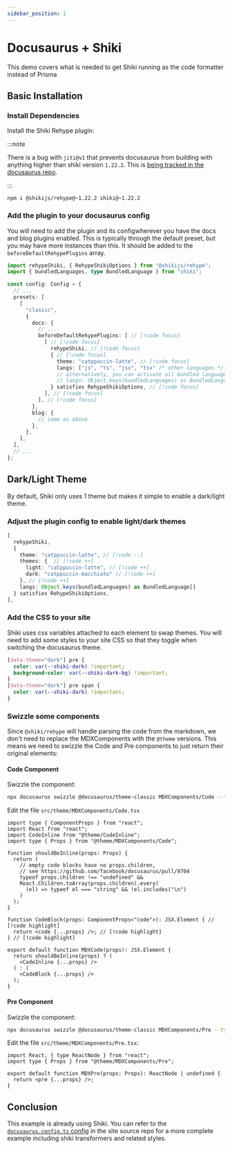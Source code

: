 ```yaml
---
sidebar_position: 1
---
```


# Docusaurus + Shiki

This demo covers what is needed to get Shiki running as the code formatter instead of Prisma

## Basic Installation

### Install Dependencies

Install the Shiki Rehype plugin:

:::note

There is a bug with `jiti@v1` that prevents docusaurus from building with anything higher than shiki version `1.22.2`. This is [being tracked in the docusaurus repo](https://github.com/facebook/docusaurus/pull/10716).

:::


```shell
npm i @shikijs/rehype@~1.22.2 shiki@~1.22.2
```

### Add the plugin to your docusaurus config

You will need to add the plugin and its configwherever you have the docs and blog plugins enabled. This is typically through the default preset, but you may have more instances than this. It should be added to the `beforeDefaultRehypePlugins` array.

```ts
import rehypeShiki, { RehypeShikiOptions } from "@shikijs/rehype";
import { bundledLanguages, type BundledLanguage } from "shiki";

const config: Config = {
  // ...
  presets: [
    [
      "classic",
      {
        docs: {
          // ...
          beforeDefaultRehypePlugins: [ // [!code focus]
            [ // [!code focus]
              rehypeShiki, // [!code focus]
              { // [!code focus]
                theme: "catppuccin-latte", // [!code focus]
                langs: ["js", "ts", "jsx", "tsx" /* other languages */], // [!code focus]
                // alternatively, you can activate all bundled languages: // [!code focus]
                // langs: Object.keys(bundledLanguages) as BundledLanguage[] // [!code focus]
              } satisfies RehypeShikiOptions, // [!code focus]
            ], // [!code focus]
          ], // [!code focus]
        },
        blog: {
          // same as above
        },
      },
    ],
  ],
  // ...
};
```

## Dark/Light Theme

By default, Shiki only uses 1 theme but makes it simple to enable a dark/light theme.

### Adjust the plugin config to enable light/dark themes

```ts
[
  rehypeShiki,
  {
    theme: "catppuccin-latte", // [!code --]
    themes: {  // [!code ++]
      light: "catppuccin-latte", // [!code ++]
      dark: "catppuccin-macchiato" // [!code ++]
    }, // [!code ++]
    langs: Object.keys(bundledLanguages) as BundledLanguage[]
  } satisfies RehypeShikiOptions,
],
```

### Add the CSS to your site

Shiki uses css variables attached to each element to swap themes. You will need to add some styles to your site CSS so that they toggle when switching the docusaurus theme.

```css
[data-theme="dark"] pre {
  color: var(--shiki-dark) !important;
  background-color: var(--shiki-dark-bg) !important;
}
[data-theme="dark"] pre span {
  color: var(--shiki-dark) !important;
}
```

### Swizzle some components

Since `@shiki/rehype` will handle parsing the code from the markdown, we don't need to replace the MDXComponents with the `@theme` versions. This means we need to swizzle the Code and Pre components to just return their original elements:

#### Code Component

Swizzle the component:

```bash
npx docusaurus swizzle @docusaurus/theme-classic MDXComponents/Code --typescript --eject
```

Edit the file `src/theme/MDXComponents/Code.tsx`

```tsx
import type { ComponentProps } from "react";
import React from "react";
import CodeInline from "@theme/CodeInline";
import type { Props } from "@theme/MDXComponents/Code";

function shouldBeInline(props: Props) {
  return (
    // empty code blocks have no props.children,
    // see https://github.com/facebook/docusaurus/pull/9704
    typeof props.children !== "undefined" &&
    React.Children.toArray(props.children).every(
      (el) => typeof el === "string" && !el.includes("\n")
    )
  );
}

function CodeBlock(props: ComponentProps<"code">): JSX.Element { // [!code highlight]
  return <code {...props} />; // [!code highlight]
} // [!code highlight]

export default function MDXCode(props): JSX.Element {
  return shouldBeInline(props) ? (
    <CodeInline {...props} />
  ) : (
    <CodeBlock {...props} />
  );
}
```

#### Pre Component

Swizzle the component:

```bash
npx docusaurus swizzle @docusaurus/theme-classic MDXComponents/Pre --typescript --eject
```

Edit the file `src/theme/MDXComponents/Pre.tsx`:

```tsx
import React, { type ReactNode } from "react";
import type { Props } from "@theme/MDXComponents/Pre";

export default function MDXPre(props: Props): ReactNode | undefined {
  return <pre {...props} />;
}
```

## Conclusion

This example is already using Shiki. You can refer to the [`docusaurus.config.ts` config](https://github.com/lachieh/docusaurus-with-shiki-rehype/blob/main/docusaurus.config.ts) in the site source repo for a more complete example including shiki transformers and related styles.
